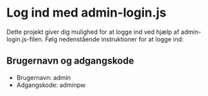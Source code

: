 # Log ind med admin-login.js

Dette projekt giver dig mulighed for at logge ind ved hjælp af admin-login.js-filen. Følg nedenstående instruktioner for at logge ind:

## Brugernavn og adgangskode

- Brugernavn: admin
- Adgangskode: adminpw
